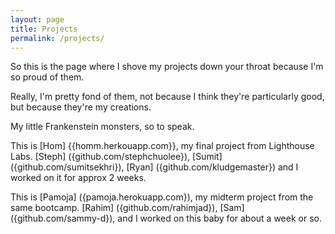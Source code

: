 ```yaml
---
layout: page
title: Projects
permalink: /projects/
---
```


So this is the page where I shove my projects down your throat because I'm so proud of them.

Really, I'm pretty fond of them, not because I think they're particularly good, but because they're my creations.

My little Frankenstein monsters, so to speak.

This is [Hom] {{homm.herkouapp.com}}, my final project from Lighthouse Labs.
[Steph] ({github.com/stephchuolee}), [Sumit] ({github.com/sumitsekhri}), [Ryan] ({github.com/kludgemaster}) and I worked on it for approx 2 weeks. 

This is [Pamoja] ({pamoja.herokuapp.com}), my midterm project from the same bootcamp.
[Rahim] ({github.com/rahimjad}), [Sam] ({github.com/sammy-d}), and I worked on this baby for about a week or so.
